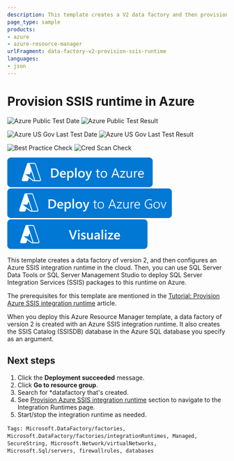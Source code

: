 ```yaml
---
description: This template creates a V2 data factory and then provisions an Azure SSIS integration runtime
page_type: sample
products:
- azure
- azure-resource-manager
urlFragment: data-factory-v2-provision-ssis-runtime
languages:
- json
---
```

# Provision SSIS runtime in Azure

![Azure Public Test Date](https://azurequickstartsservice.blob.core.windows.net/badges/quickstarts/microsoft.datafactory/data-factory-v2-provision-ssis-runtime/PublicLastTestDate.svg)
![Azure Public Test Result](https://azurequickstartsservice.blob.core.windows.net/badges/quickstarts/microsoft.datafactory/data-factory-v2-provision-ssis-runtime/PublicDeployment.svg)

![Azure US Gov Last Test Date](https://azurequickstartsservice.blob.core.windows.net/badges/quickstarts/microsoft.datafactory/data-factory-v2-provision-ssis-runtime/FairfaxLastTestDate.svg)
![Azure US Gov Last Test Result](https://azurequickstartsservice.blob.core.windows.net/badges/quickstarts/microsoft.datafactory/data-factory-v2-provision-ssis-runtime/FairfaxDeployment.svg)

![Best Practice Check](https://azurequickstartsservice.blob.core.windows.net/badges/quickstarts/microsoft.datafactory/data-factory-v2-provision-ssis-runtime/BestPracticeResult.svg)
![Cred Scan Check](https://azurequickstartsservice.blob.core.windows.net/badges/quickstarts/microsoft.datafactory/data-factory-v2-provision-ssis-runtime/CredScanResult.svg)

[![Deploy To Azure](https://raw.githubusercontent.com/Azure/azure-quickstart-templates/master/1-CONTRIBUTION-GUIDE/images/deploytoazure.svg?sanitize=true)](https://portal.azure.com/#create/Microsoft.Template/uri/https%3A%2F%2Fraw.githubusercontent.com%2FAzure%2Fazure-quickstart-templates%2Fmaster%2Fquickstarts%2Fmicrosoft.datafactory%2Fdata-factory-v2-provision-ssis-runtime%2Fazuredeploy.json)
[![Deploy To Azure US Gov](https://raw.githubusercontent.com/Azure/azure-quickstart-templates/master/1-CONTRIBUTION-GUIDE/images/deploytoazuregov.svg?sanitize=true)](https://portal.azure.us/#create/Microsoft.Template/uri/https%3A%2F%2Fraw.githubusercontent.com%2FAzure%2Fazure-quickstart-templates%2Fmaster%2Fquickstarts%2Fmicrosoft.datafactory%2Fdata-factory-v2-provision-ssis-runtime%2Fazuredeploy.json)
[![Visualize](https://raw.githubusercontent.com/Azure/azure-quickstart-templates/master/1-CONTRIBUTION-GUIDE/images/visualizebutton.svg?sanitize=true)](http://armviz.io/#/?load=https%3A%2F%2Fraw.githubusercontent.com%2FAzure%2Fazure-quickstart-templates%2Fmaster%2Fquickstarts%2Fmicrosoft.datafactory%2Fdata-factory-v2-provision-ssis-runtime%2Fazuredeploy.json)

This template creates a data factory of version 2, and then configures an Azure SSIS integration runtime in the cloud.  Then, you can use SQL Server Data Tools or SQL Server Management Studio to deploy SQL Server Integration Services (SSIS) packages to this runtime on Azure.

The prerequisites for this template are mentioned in the [Tutorial: Provision Azure SSIS integration runtime](https://docs.microsoft.com/azure/data-factory/tutorial-deploy-ssis-packages-azure#prerequisites) article.

When you deploy this Azure Resource Manager template, a data factory of version 2 is created with an Azure SSIS integration runtime. It also creates the SSIS Catalog (SSISDB) database in the Azure SQL database you specify as an argument.

## Next steps

1. Click the **Deployment succeeded** message.
2. Click **Go to resource group**.
3. Search for *datafactory that's created.
4. See [Provision Azure SSIS integration runtime](https://docs.microsoft.com/azure/data-factory/tutorial-create-azure-ssis-runtime-portal#provision-an-azure-ssis-integration-runtime) section to navigate to the Integration Runtimes page.
5. Start/stop the integration runtime as needed.

`Tags: Microsoft.DataFactory/factories, Microsoft.DataFactory/factories/integrationRuntimes, Managed, SecureString, Microsoft.Network/virtualNetworks, Microsoft.Sql/servers, firewallrules, databases`
